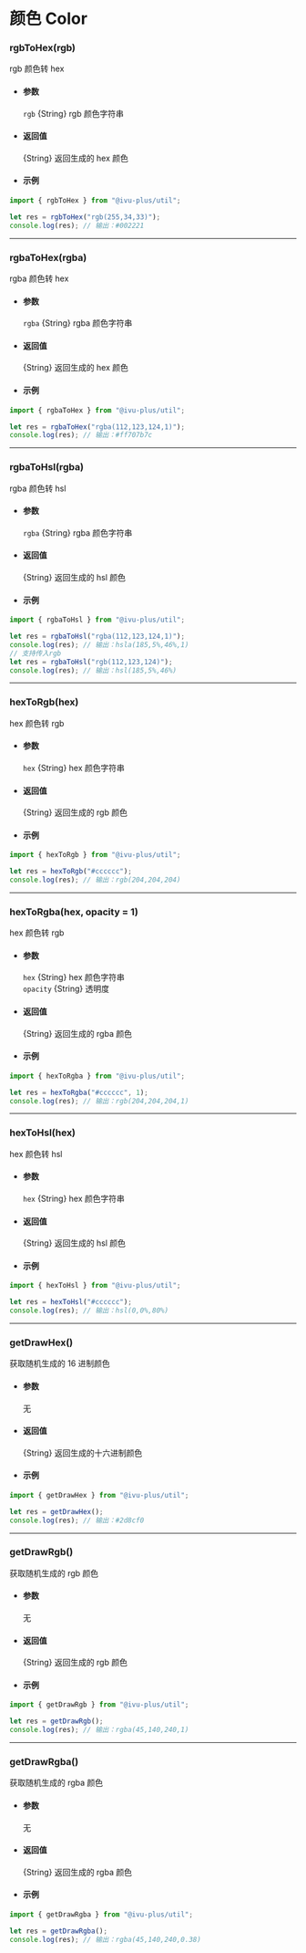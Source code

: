 # 颜色 Color

### rgbToHex(rgb)

rgb 颜色转 hex

- #### 参数

  `rgb` {String} rgb 颜色字符串

- #### 返回值

  {String} 返回生成的 hex 颜色

- #### 示例

```javascript
import { rgbToHex } from "@ivu-plus/util";

let res = rgbToHex("rgb(255,34,33)");
console.log(res); // 输出：#002221
```

---

### rgbaToHex(rgba)

rgba 颜色转 hex

- #### 参数

  `rgba` {String} rgba 颜色字符串

- #### 返回值

  {String} 返回生成的 hex 颜色

- #### 示例

```javascript
import { rgbaToHex } from "@ivu-plus/util";

let res = rgbaToHex("rgba(112,123,124,1)");
console.log(res); // 输出：#ff707b7c
```

---

### rgbaToHsl(rgba)

rgba 颜色转 hsl

- #### 参数

  `rgba` {String} rgba 颜色字符串

- #### 返回值

  {String} 返回生成的 hsl 颜色

- #### 示例

```javascript
import { rgbaToHsl } from "@ivu-plus/util";

let res = rgbaToHsl("rgba(112,123,124,1)");
console.log(res); // 输出：hsla(185,5%,46%,1)
// 支持传入rgb
let res = rgbaToHsl("rgb(112,123,124)");
console.log(res); // 输出：hsl(185,5%,46%)
```

---

### hexToRgb(hex)

hex 颜色转 rgb

- #### 参数

  `hex` {String} hex 颜色字符串

- #### 返回值

  {String} 返回生成的 rgb 颜色

- #### 示例

```javascript
import { hexToRgb } from "@ivu-plus/util";

let res = hexToRgb("#cccccc");
console.log(res); // 输出：rgb(204,204,204)
```

---

### hexToRgba(hex, opacity = 1)

hex 颜色转 rgb

- #### 参数

  `hex` {String} hex 颜色字符串  
  `opacity` {String} 透明度

- #### 返回值

  {String} 返回生成的 rgba 颜色

- #### 示例

```javascript
import { hexToRgba } from "@ivu-plus/util";

let res = hexToRgba("#cccccc", 1);
console.log(res); // 输出：rgb(204,204,204,1)
```

---

### hexToHsl(hex)

hex 颜色转 hsl

- #### 参数

  `hex` {String} hex 颜色字符串

- #### 返回值

  {String} 返回生成的 hsl 颜色

- #### 示例

```javascript
import { hexToHsl } from "@ivu-plus/util";

let res = hexToHsl("#cccccc");
console.log(res); // 输出：hsl(0,0%,80%)
```

---

### getDrawHex()

获取随机生成的 16 进制颜色

- #### 参数

  无

- #### 返回值

  {String} 返回生成的十六进制颜色

- #### 示例

```javascript
import { getDrawHex } from "@ivu-plus/util";

let res = getDrawHex();
console.log(res); // 输出：#2d8cf0
```

---

### getDrawRgb()

获取随机生成的 rgb 颜色

- #### 参数

  无

- #### 返回值

  {String} 返回生成的 rgb 颜色

- #### 示例

```javascript
import { getDrawRgb } from "@ivu-plus/util";

let res = getDrawRgb();
console.log(res); // 输出：rgba(45,140,240,1)
```

---

### getDrawRgba()

获取随机生成的 rgba 颜色

- #### 参数

  无

- #### 返回值

  {String} 返回生成的 rgba 颜色

- #### 示例

```javascript
import { getDrawRgba } from "@ivu-plus/util";

let res = getDrawRgba();
console.log(res); // 输出：rgba(45,140,240,0.38)
```
